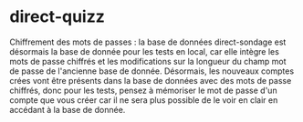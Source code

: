 # direct-quizz
Chiffrement des mots de passes :
  la base de données direct-sondage est désormais la base de donnée pour les tests en local, car elle intègre les mots
de passe chiffrés et les modifications sur la longueur du champ mot de passe de l'ancienne base de donnée.
  Désormais, les nouveaux comptes crées vont être présents dans la base de données avec des mots de passe chiffrés, donc
pour les tests, pensez à mémoriser le mot de passe d'un compte que vous créer car il ne sera plus possible de le voir
en clair en accédant à la base de donnée.
